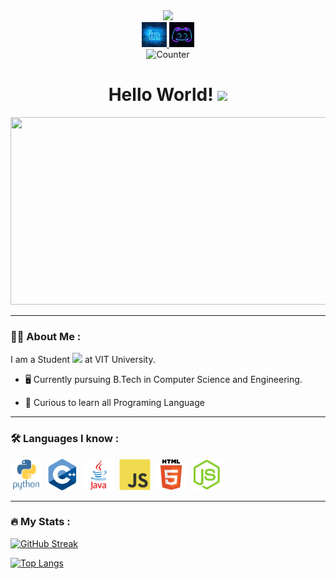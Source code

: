 <div id="header" align="center">
  <img src="./pfp" width="100px"/>
</div>

<div id="badges", align="center">
  <a href="https://www.linkedin.com/in/shivanshdgr8/">
    <img src="./linkedin.png" width="40px" alt="LinkedIn Badge"/>
  </a>
  <a href="https://discord.com/users/748552378504052878">
    <img src="./discord.png" width="40px" alt="Discord Badge"/>
  </a>
</div>

<div id="counter", align="center">
  <img src="https://komarev.com/ghpvc/?username=Shivanshdgr8&style=flat-square&color=green" alt="Counter"/>
 </div>

<h1 align="center">
  Hello World!
  <img src="https://media.giphy.com/media/RqCkhwVvVRWOOrDoI6/giphy.gif" width="40px"/>
</h1>

<div align="center">
  <img src="https://media.giphy.com/media/f3iwJFOVOwuy7K6FFw/giphy.gif" width="600" height="300"/>
</div>

---

### :man_technologist: About Me :

I am a Student <img src="https://media.giphy.com/media/RLheOHSbMj4b0JfQ1k/giphy.gif" width="30"> at VIT University.

- 🖥️ Currently pursuing B.Tech in Computer Science and Engineering.

- 🤖 Curious to learn all Programing Language

---

### :hammer_and_wrench: Languages I know :

<div>
  <img src="https://github.com/devicons/devicon/blob/master/icons/python/python-original-wordmark.svg" title="Python" alt="Python" width="50" height="50"/>&nbsp;
  <img src="https://github.com/devicons/devicon/blob/master/icons/cplusplus/cplusplus-original.svg" title="C++" alt="Cpp" width="50" height="50"/>&nbsp;
  <img src="https://github.com/devicons/devicon/blob/master/icons/java/java-original-wordmark.svg" title="Java" alt="Java" width="50" height="50"/>&nbsp;
  <img src="https://github.com/devicons/devicon/blob/master/icons/javascript/javascript-original.svg" title="JavaScript" alt="Js UI" width="50" height="50"/>&nbsp;
  <img src="https://github.com/devicons/devicon/blob/master/icons/html5/html5-original-wordmark.svg" title="HTML5" width="50" height="50"/>&nbsp;
  <img src="https://github.com/devicons/devicon/blob/master/icons/nodejs/nodejs-original.svg" title="NodeJS" width="50" height="50"/>&nbsp;
</div>

---

### :fire: My Stats :

[![GitHub Streak](http://github-readme-streak-stats.herokuapp.com?user=Shivanshdgr8&theme=python-dark)](https://github.com/Shivanshdgr8)

[![Top Langs](https://github-readme-stats.vercel.app/api/top-langs/?username=Shivanshdgr8&layout=compact&theme=radical&border_color=4b8bbe&title_color=4b8bbe)](https://github.com/Shivanshdgr8) 
